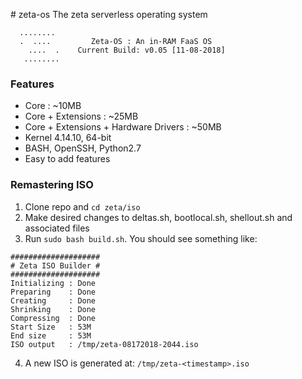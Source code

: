                                                                                                                                                         # zeta-os
The zeta serverless operating system

```
  ........
  .  ....         Zeta-OS : An in-RAM FaaS OS
    ....  .    Current Build: v0.05 [11-08-2018]
   ........
```

### Features
- Core : ~10MB
- Core + Extensions : ~25MB
- Core + Extensions + Hardware Drivers : ~50MB
- Kernel 4.14.10, 64-bit
- BASH, OpenSSH, Python2.7
- Easy to add features

### Remastering ISO
1. Clone repo and `cd zeta/iso`
2. Make desired changes to deltas.sh, bootlocal.sh, shellout.sh and associated files
3. Run `sudo bash build.sh`. You should see something like:
```
####################
# Zeta ISO Builder #
####################
Initializing : Done
Preparing    : Done
Creating     : Done
Shrinking    : Done
Compressing  : Done
Start Size   : 53M
End size     : 53M
ISO output   : /tmp/zeta-08172018-2044.iso
```
4. A new ISO is generated at: `/tmp/zeta-<timestamp>.iso`
